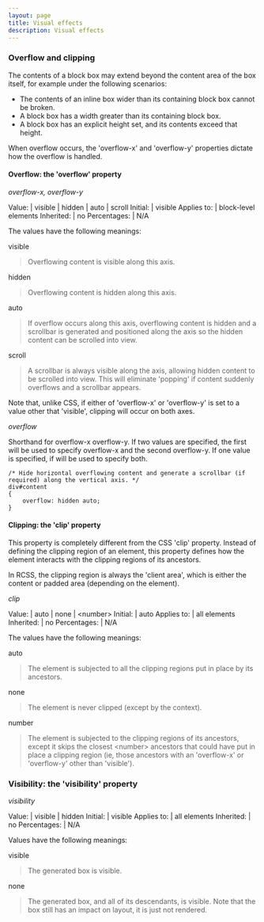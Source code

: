 ```yaml
---
layout: page
title: Visual effects
description: Visual effects
---
```


### Overflow and clipping

The contents of a block box may extend beyond the content area of the box itself, for example under the following scenarios:

* The contents of an inline box wider than its containing block box cannot be broken.
* A block box has a width greater than its containing block box.
* A block box has an explicit height set, and its contents exceed that height. 

When overflow occurs, the 'overflow-x' and 'overflow-y' properties dictate how the overflow is handled.

#### Overflow: the 'overflow' property

*overflow-x, overflow-y*

Value: | visible \| hidden \| auto \| scroll
Initial: | visible
Applies to: | block-level elements
Inherited: | no
Percentages: | N/A

The values have the following meanings:

visible
>Overflowing content is visible along this axis.

hidden
>Overflowing content is hidden along this axis.

auto
>If overflow occurs along this axis, overflowing content is hidden and a scrollbar is generated and positioned along the axis so the hidden content can be scrolled into view. 

scroll
>A scrollbar is always visible along the axis, allowing hidden content to be scrolled into view. This will eliminate 'popping' if content suddenly overflows and a scrollbar appears. 

Note that, unlike CSS, if either of 'overflow-x' or 'overflow-y' is set to a value other that 'visible', clipping will occur on both axes.

*overflow*

Shorthand for overflow-x overflow-y. If two values are specified, the first will be used to specify overflow-x and the second overflow-y. If one value is specified, if will be used to specify both.

```
/* Hide horizontal overflowing content and generate a scrollbar (if required) along the vertical axis. */
div#content
{
    overflow: hidden auto;
}
```

#### Clipping: the 'clip' property

This property is completely different from the CSS 'clip' property. Instead of defining the clipping region of an element, this property defines how the element interacts with the clipping regions of its ancestors.

In RCSS, the clipping region is always the 'client area', which is either the content or padded area (depending on the element).

*clip*

Value: | auto \| none \| \<number\>
Initial: | auto
Applies to: | all elements
Inherited: | no
Percentages: | N/A

The values have the following meanings:

auto
>The element is subjected to all the clipping regions put in place by its ancestors. 

none
>The element is never clipped (except by the context). 

number
>The element is subjected to the clipping regions of its ancestors, except it skips the closest \<number\> ancestors that could have put in place a clipping region (ie, those ancestors with an 'overflow-x' or 'overflow-y' other than 'visible'). 

### Visibility: the 'visibility' property

*visibility*

Value: | visible \| hidden
Initial: | visible
Applies to: | all elements
Inherited: | no
Percentages: | N/A

Values have the following meanings:

visible
>The generated box is visible. 

none
>The generated box, and all of its descendants, is visible. Note that the box still has an impact on layout, it is just not rendered. 